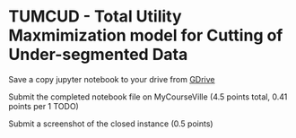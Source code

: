 # TUMCUD - Total Utility Maxmimization model for Cutting of Under-segmented Data

Save a copy jupyter notebook to your drive from [GDrive](https://colab.research.google.com/drive/1gD7zE5s2GzlEnKxTNoXZjUugPqwM67BY)

Submit the completed notebook file on MyCourseVille (4.5 points total, 0.41 points per 1 TODO)

Submit a screenshot of the closed instance (0.5 points)